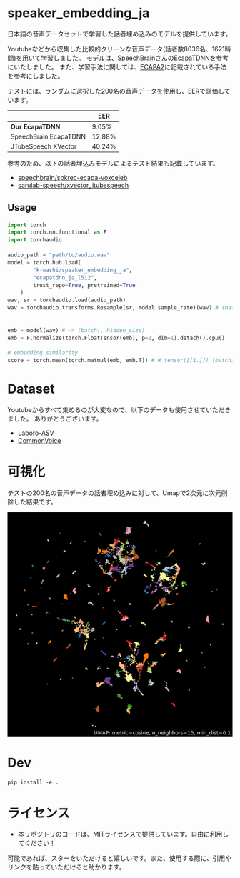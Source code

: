 # speaker_embedding_ja

日本語の音声データセットで学習した話者埋め込みのモデルを提供しています。

Youtubeなどから収集した比較的クリーンな音声データ(話者数8036名、1621時間)を用いて学習しました。
モデルは、SpeechBrainさんの[EcapaTDNN](speechbrain/spkrec-ecapa-voxceleb)を参考にいたしました。
また、学習手法に関しては、[ECAPA2](https://arxiv.org/abs/2401.08342)に記載されている手法を参考にしました。

テストには、ランダムに選択した200名の音声データを使用し、EERで評価しています。

||EER|
|---|---|
|**Our EcapaTDNN**|9.05%|
|SpeechBrain EcapaTDNN|12.88%|
|JTubeSpeech XVector|40.24%|

参考のため、以下の話者埋込みモデルによるテスト結果も記載しています。

- [speechbrain/spkrec-ecapa-voxceleb](https://huggingface.co/speechbrain/spkrec-ecapa-voxceleb)
- [sarulab-speech/xvector_jtubespeech](https://github.com/sarulab-speech/xvector_jtubespeech)



## Usage

```python
import torch
import torch.nn.functional as F
import torchaudio

audio_path = "path/to/audio.wav"
model = torch.hub.load(
        "k-washi/speaker_embedding_ja", 
        "ecapatdnn_ja_l512", 
        trust_repo=True, pretrained=True
    )
wav, sr = torchaudio.load(audio_path)
wav = torchaudio.transforms.Resample(sr, model.sample_rate)(wav) # (batch:1, wave length)


emb = model(wav) # -> (batch:, hidden_size)
emb = F.normalize(torch.FloatTensor(emb), p=2, dim=1).detach().cpu()

# embedding similarity
score = torch.mean(torch.matmul(emb, emb.T)) # # tensor([[1.]]) (batch1, batch2)
```

# Dataset

Youtubeからすべて集めるのが大変なので、以下のデータも使用させていただきました。
ありがとうございます。

- [Laboro-ASV](https://laboro.ai/activity/column/engineer/laboro-asv/)
- [CommonVoice](https://commonvoice.mozilla.org/ja)

# 可視化

テストの200名の音声データの話者埋め込みに対して、Umapで2次元に次元削除した結果です。

![umap](content/ecapatdnn_ja_l512_st2_ep19_umap.png)

# Dev

```
pip install -e .
```

# ライセンス

- 本リポジトリのコードは、MITライセンスで提供しています。自由に利用してください！

可能であれば、スターをいただけると嬉しいです。また、使用する際に、引用やリンクを貼っていただけると助かります。
